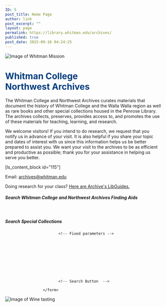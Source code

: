 ```yaml
---
ID: 5
post_title: Home Page
author: link
post_excerpt: ""
layout: page
permalink: https://library.whitman.edu/archives/
published: true
post_date: 2015-09-16 04:24:25
---
```

<div class="parallax-container parallax-small">
<div class="parallax"><img src="/archives/wp-content/uploads/sites/2/2015/09/Whitman_Mission.jpg" alt="Image of Whitman Mission"></div>
<h1 style="color:#003D7D">Whitman College <br /> Northwest Archives</h1>

</div>
<div class="section white">
<div class="row container">
<p>The Whitman College and Northwest Archives curates materials that document the history of Whitman College and the Walla Walla region as well as rare books and other special collections housed in the Penrose Library. The archives collects, preserves, provides access to, and promotes the use of these materials for teaching, learning, and research.</p>
<p>We welcome visitors! If you intend to do research, we request that you notify us in advance of your visit. It is also helpful if you share your topic and dates of interest with us since this information helps us be better prepared to assist you. We want your visit to the archives to be as efficient and productive as possible; thank you for your assistance in helping us serve you better.</p>

[ls_content_block id="115"]
<p>
Email: <a href="mailto:archives@whitman.edu">archives@whitman.edu</a></p>
<p>Doing research for your class? <a href="http://libguides.whitman.edu/profile.php?uid=68630">Here are Archive's LibGuides.</a></p>
<div class="col s12 m8 l12">
<h5>Search Whitman College and Northwest Archives Finding Aids</h5>
<form method="get" action="http://nwda-db.orbiscascade.org/nwda-search/results.aspx" target="_blank"> &nbsp;&nbsp;   </form>
</div>
<div class="col s12 m8 l12">
<h5>Search Special Collections</h5>
<form id="simple" class="formtab1" name="searchForm" method="get" action="//sherlock.whitman.edu/primo_library/libweb/action/dlSearch.do" enctype="application/x-www-form-urlencoded; charset=utf-8">
							<!-- Customizable Parameters  -->
								
								
								
								

							<!-- Fixed parameters -->
								
								
								
								            
							
                        		                        
                                                                
								
								
                                                               
							<!-- Search Button  -->                              
	         	    
                     </form>
</div>

</div>
</div>
<div class="parallax-container parallax-large">
<div class="parallax"><img src="/archives/wp-content/uploads/sites/2/2015/09/Wine_Image_7.jpg" alt="Image of Wine tasting"></div>
</div>
<script src="/js/init-archive.js"></script>